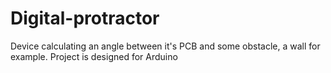 # Digital-protractor
Device calculating an angle between it's PCB and some obstacle, a wall for example. Project is designed for Arduino
